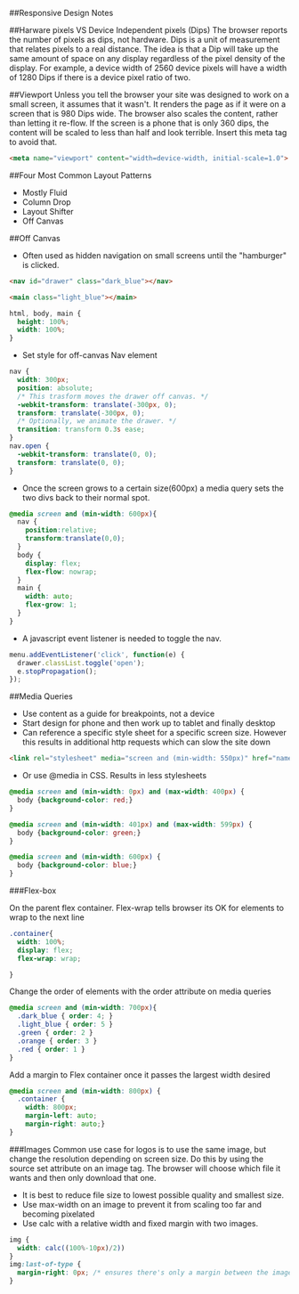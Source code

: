 ##Responsive Design Notes

##Harware pixels VS Device Independent pixels (Dips)
The browser reports the number of pixels as dips, not hardware.  Dips is a unit of measurement that relates pixels to a real distance.  The idea is that a Dip will take up the same amount of space on any display regardless of the pixel density of the display.  For example, a device width of 2560 device pixels will have a width of 1280 Dips if there is a device pixel ratio of two.  

##Viewport
Unless you tell the browser your site was designed to work on a small screen, it assumes that it wasn't.
It renders the page as if it were on a screen that is 980 Dips wide.  The browser also scales the content, rather than letting it re-flow.  If the screen is a phone that is only 360 dips, the content will be scaled to less than half and look terrible.  Insert this meta tag to avoid that.
```html
<meta name="viewport" content="width=device-width, initial-scale=1.0">
```
##Four Most Common Layout Patterns
* Mostly Fluid
* Column Drop
* Layout Shifter
* Off Canvas

##Off Canvas
* Often used as hidden navigation on small screens until the "hamburger" is clicked.  
```html
<nav id="drawer" class="dark_blue"></nav>

<main class="light_blue"></main>
```
```CSS
html, body, main {
  height: 100%;
  width: 100%;
}
```
* Set style for off-canvas Nav element
```CSS
nav {
  width: 300px;
  position: absolute;
  /* This trasform moves the drawer off canvas. */
  -webkit-transform: translate(-300px, 0);
  transform: translate(-300px, 0);
  /* Optionally, we animate the drawer. */
  transition: transform 0.3s ease;
}
nav.open {
  -webkit-transform: translate(0, 0);
  transform: translate(0, 0);
}
```
* Once the screen grows to a certain size(600px) a media query sets the two divs back to their normal spot.
```CSS
@media screen and (min-width: 600px){
  nav {
    position:relative;
    transform:translate(0,0);
  }
  body {
    display: flex;
    flex-flow: nowrap;
  }
  main {
    width: auto;
    flex-grow: 1;
  }
}
```
* A javascript event listener is needed to toggle the nav.
```js
menu.addEventListener('click', function(e) {
  drawer.classList.toggle('open');
  e.stopPropagation();
});
```

##Media Queries
* Use content as a guide for breakpoints, not a device
* Start design for phone and then work up to tablet and finally desktop
* Can reference a specific style sheet for a specific screen size.  However this results in additional http  requests which can slow the site down

```html
<link rel="stylesheet" media="screen and (min-width: 550px)" href="name-of-stylesheet.css">

```
* Or use @media in CSS.  Results in less stylesheets
```CSS
@media screen and (min-width: 0px) and (max-width: 400px) {
  body {background-color: red;}
}

@media screen and (min-width: 401px) and (max-width: 599px) {
  body {background-color: green;}
}

@media screen and (min-width: 600px) {
  body {background-color: blue;}
}
```

###Flex-box

On the parent flex container.  Flex-wrap tells browser its OK for elements to wrap to the next line
```CSS
.container{
  width: 100%;
  display: flex;
  flex-wrap: wrap;

}
```
Change the order of elements with the order attribute on media queries
```CSS
@media screen and (min-width: 700px){
  .dark_blue { order: 4; }
  .light_blue { order: 5 }
  .green { order: 2 }
  .orange { order: 3 }
  .red { order: 1 }
}
```
Add a margin to Flex container once it passes the largest width desired
```CSS
@media screen and (min-width: 800px) {
  .container {
    width: 800px;
    margin-left: auto;
    margin-right: auto;}
}
```
###Images
Common use case for logos is to use the same image, but change the resolution depending on screen size.  Do this by using the source set attribute on an image tag.  The browser will choose which file it wants and then only download that one.

* It is best to reduce file size to lowest possible quality and smallest size.
* Use max-width on an image to prevent it from scaling too far and becoming pixelated
* Use calc with a relative width and fixed margin with two images.  
```CSS
img {
  width: calc((100%-10px)/2))
}
img:last-of-type {
  margin-right: 0px; /* ensures there's only a margin between the images and not to the right of the second image*/
}
```
